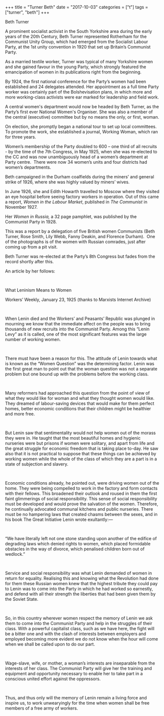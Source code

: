 +++
title = "Turner Beth"
date = "2017-10-03"
categories = ["t"]
tags = ["turner", "beth"]
+++

Beth Turner

A prominent socialist activist in the South Yorkshire area during the early years of the 20th Century, Beth Turner represented Rotherham for the Communist Unity Group, which had emerged from the Socialist Labour Party, at the 1st unity convention in 1920 that set up Britain’s Communist Party.

As a married textile worker, Turner was typical of many Yorkshire women and she gained favour in the young Party, which strongly featured the emancipation of women in its publications right from the beginning.

By 1924, the first national conference for the Party’s women had been established and 24 delegates attended. Her appointment as a full time Party worker was certainly part of the Bolshevisation plans, in which more and more working-class activists were ear marked for leadership and field work.

A central women's department would now be headed by Beth Turner, as the Party’s first ever National Women's Organiser. She was also a member of the central (executive) committee but by no means the only, or first, woman.

On election, she promptly began a national tour to set up local committees. To promote the work, she established a journal, Working Woman, which ran for three years.

Women’s membership of the Party doubled to 600 – one third of all recruits - by the time of the 7th Congress, in May 1925, when she was re-elected to the CC and was now unambiguously head of a women’s department at Party centre.  There were now 34 women’s units and four districts had women’s departments.

Beth campaigned in the Durham coalfields during the miners’ and general strike of 1926, where she was highly valued by miners’ wives.

In June 1926, she and Edith Howarth travelled to Moscow where they visited an eye hospital before seeing factory workers in operation. Out of this came a report, _Women in the Labour Market_, published in _The Communist_ in November 1927.

Her _Women in Russia,_ a 32 page pamphlet, was published by the Communist Party in 1928.

This was a report by a delegation of five British women Communists (Beth Turner, Rose Smith, Lily Webb, Fanny Deakin, and Florence Durham).  One of the photographs is of the women with Russian comrades, just after coming up from a pit visit.

Beth Turner was re-elected at the Party’s 8th Congress but fades from the record shortly after this.

An article by her follows:

 

What Leninism Means to Women

Workers’ Weekly, January 23, 1925 (thanks to Marxists Internet Archive)

 

When Lenin died and the Workers’ and Peasants’ Republic was plunged in mourning we know that the immediate affect on the people was to bring thousands of new recruits into the Communist Party. Among this “Lenin Levy” as it is called, one of the most significant features was the large number of working women.

 

There must have been a reason for this. The attitude of Lenin towards what is known as the “Women Question” was the determining factor. Lenin was the first great man to point out that the woman question was not a separate problem but one bound up with the problems before the working class.

 

Many reformers had approached this question from the point of view of what they would like for woman and what they thought women would like. They dreamed of labour-saving devices that would make for them perfect homes, better economic conditions that their children might be healthier and more free.

 

But Lenin saw that sentimentality would not help women out of the morass they were in. He taught that the most beautiful homes and hygienic nurseries were but prisons if women were solitary, and apart from life and the great struggle for economic freedom that is taking place to-day. He saw also that it is not practical to suppose that these things can be achieved by working women while the whole of the class of which they are a part is in a state of subjection and slavery.

 

Economic conditions already, he pointed out, were driving women out of the home. They were being compelled to work in the factory and form contacts with their fellows. This broadened their outlook and roused in them the first faint glimmerings of social responsibility. This sense of social responsibility must be developed and would prove the salvation of the women. Therefore, he continually advocated communal kitchens and public nurseries. There must be no hampering laws that created chasms between the sexes, and in his book The Great Initiative Lenin wrote exultantly:—

 

“We have literally left not one stone standing upon another of the edifice of degrading laws which denied rights to women, which placed formidable obstacles in the way of divorce, which penalised children born out of wedlock.”

 

Service and social responsibility was what Lenin demanded of women in return for equality. Realising this and knowing what the Revolution had done for them these Russian women knew that the highest tribute they could pay to Lenin was to come into the Party in which he had worked so earnestly, and defend with all their strength the liberties that had been given them by the Soviet State.

 

So, in this country wherever women respect the memory of Lenin we ask them to come into the Communist Party and help in the struggles of their class. With a powerful capitalist class, such as we have here, the fight will be a bitter one and with the clash of interests between employers and employed becoming more evident we do not know when the hour will come when we shall be called upon to do our part.

 

Wage-slave, wife, or mother, a woman’s interests are inseparable from the interests of her class. The Communist Party will give her the training and equipment and opportunity necessary to enable her to take part in a conscious united effort against the oppressors.

 

Thus, and thus only will the memory of Lenin remain a living force and inspire us, to work unwearyingly for the time when women shall be free members of a free army of workers.
